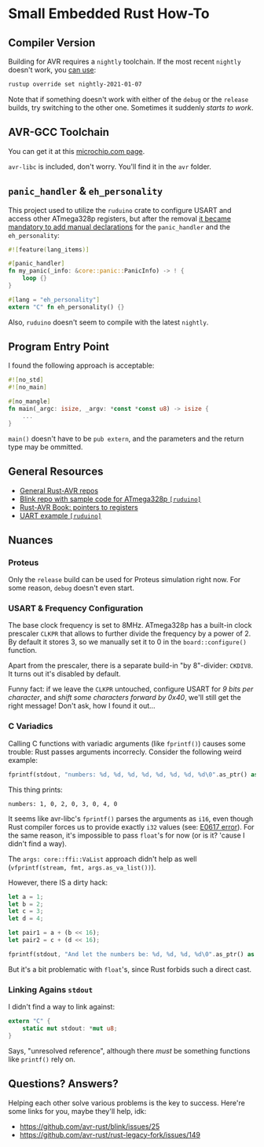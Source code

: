 # Small Embedded Rust How-To

## Compiler Version

Building for AVR requires a `nightly` toolchain.
If the most recent `nightly` doesn't work, you [can use](https://dev.to/mikla/comment/1d386):

```bash
rustup override set nightly-2021-01-07
```

Note that if something doesn't work with either of the `debug` or the `release` builds,
try switching to the other one. Sometimes it suddenly *starts to work*.

## AVR-GCC Toolchain

You can get it at this [microchip.com page](https://www.microchip.com/en-us/development-tools-tools-and-software/gcc-compilers-avr-and-arm).

`avr-libc` is included, don't worry. You'll find it in the `avr` folder.

## `panic_handler` & `eh_personality`

This project used to utilize the `ruduino` crate to configure USART and access other ATmega328p registers,
but after the removal [it became mandatory to add manual declarations](https://users.rust-lang.org/t/solved-hello-world-no-std-build-problem/23122/4) for the `panic_handler` and the `eh_personality`:

```rust
#![feature(lang_items)]

#[panic_handler]
fn my_panic(_info: &core::panic::PanicInfo) -> ! {
    loop {}
}

#[lang = "eh_personality"]
extern "C" fn eh_personality() {}
```

Also, `ruduino` doesn't seem to compile with the latest `nightly`.

## Program Entry Point

I found the following approach is acceptable:

```rust
#![no_std]
#![no_main]

#[no_mangle]
fn main(_argc: isize, _argv: *const *const u8) -> isize {
    ...
}
```

`main()` doesn't have to be `pub extern`, and the parameters and the return type may be ommitted.

## General Resources
* [General Rust-AVR repos](https://github.com/orgs/avr-rust/repositories)
* [Blink repo with sample code for ATmega328p `[ruduino]`](https://github.com/avr-rust/blink)
* [Rust-AVR Book: pointers to registers](https://book.avr-rust.com/005.4-choosing-an-io-library.html)
* [UART example `[ruduino]`](https://github.com/avr-rust/ruduino/blob/master/examples/uart.rs)

## Nuances
### Proteus

Only the `release` build can be used for Proteus simulation right now. For some reason, `debug` doesn't even start.

### USART & Frequency Configuration

The base clock frequency is set to 8MHz. ATmega328p has a built-in clock prescaler `CLKPR` that allows
to further divide the frequency by a power of 2. By default it stores 3, so we manually set
it to 0 in the `board::configure()` function.

Apart from the prescaler, there is a separate build-in "by 8"-divider: `CKDIV8`. It turns out it's disabled
by default.

Funny fact: if we leave the `CLKPR` untouched, configure USART for _9 bits per character_, and
*shift some characters forward by 0x40*, we'll still get the right message! Don't ask, how I found it out...

### C Variadics

Calling C functions with variadic arguments (like `fprintf()`) causes some trouble: Rust passes arguments incorrecly.
Consider the following weird example:

```rust
fprintf(stdout, "numbers: %d, %d, %d, %d, %d, %d, %d, %d\0".as_ptr() as *const i8, 1, 2, 3, 4);
```

This thing prints:

```
numbers: 1, 0, 2, 0, 3, 0, 4, 0
```

It seems like avr-libc's `fprintf()` parses the arguments as `i16`, even though Rust compiler forces
us to provide exactly `i32` values (see: [E0617 error](https://doc.rust-lang.org/error-index.html#E0617)).
For the same reason, it's impossible to pass `float`'s for now (or is it? 'cause I didn't find a way).

The `args: core::ffi::VaList` approach didn't help as well (`vfprintf(stream, fmt, args.as_va_list())`).

However, there IS a dirty hack:

```rust
let a = 1;
let b = 2;
let c = 3;
let d = 4;

let pair1 = a + (b << 16);
let pair2 = c + (d << 16);

fprintf(stdout, "And let the numbers be: %d, %d, %d, %d\0".as_ptr() as *const i8, pair1, pair2);
```

But it's a bit problematic with `float`'s, since Rust forbids such a direct cast.

### Linking Agains `stdout`

I didn't find a way to link against:

```rust
extern "C" {
    static mut stdout: *mut u8;
}
```

Says, "unresolved reference", although there *must* be something functions like `printf()` rely on.

## Questions? Answers?

Helping each other solve various problems is the key to success. Here're some links for you, maybe they'll help, idk:

* https://github.com/avr-rust/blink/issues/25
* https://github.com/avr-rust/rust-legacy-fork/issues/149
